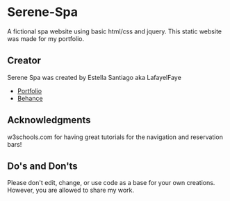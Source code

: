 # Serene-Spa
A fictional spa website using basic html/css and jquery. This static website was made for my portfolio.
## Creator 
Serene Spa was created by Estella Santiago aka LafayelFaye 

* [Portfolio](https://randomproject.carbonmade.com) 
* [Behance](https://www.behance.net/estellasantiago)
## Acknowledgments

w3schools.com for having great tutorials for the navigation and reservation bars! 

## Do's and Don'ts
Please don't edit, change, or use code as a base for your own creations. However, you are allowed to share my work. 
